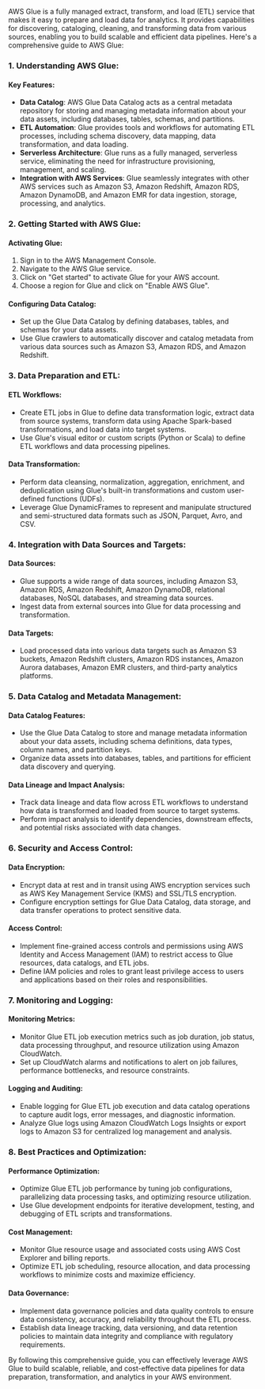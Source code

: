 AWS Glue is a fully managed extract, transform, and load (ETL) service that makes it easy to prepare and load data for analytics. It provides capabilities for discovering, cataloging, cleaning, and transforming data from various sources, enabling you to build scalable and efficient data pipelines. Here's a comprehensive guide to AWS Glue:

### 1. Understanding AWS Glue:

#### Key Features:
- **Data Catalog**: AWS Glue Data Catalog acts as a central metadata repository for storing and managing metadata information about your data assets, including databases, tables, schemas, and partitions.
- **ETL Automation**: Glue provides tools and workflows for automating ETL processes, including schema discovery, data mapping, data transformation, and data loading.
- **Serverless Architecture**: Glue runs as a fully managed, serverless service, eliminating the need for infrastructure provisioning, management, and scaling.
- **Integration with AWS Services**: Glue seamlessly integrates with other AWS services such as Amazon S3, Amazon Redshift, Amazon RDS, Amazon DynamoDB, and Amazon EMR for data ingestion, storage, processing, and analytics.

### 2. Getting Started with AWS Glue:

#### Activating Glue:
1. Sign in to the AWS Management Console.
2. Navigate to the AWS Glue service.
3. Click on "Get started" to activate Glue for your AWS account.
4. Choose a region for Glue and click on "Enable AWS Glue".

#### Configuring Data Catalog:
- Set up the Glue Data Catalog by defining databases, tables, and schemas for your data assets.
- Use Glue crawlers to automatically discover and catalog metadata from various data sources such as Amazon S3, Amazon RDS, and Amazon Redshift.

### 3. Data Preparation and ETL:

#### ETL Workflows:
- Create ETL jobs in Glue to define data transformation logic, extract data from source systems, transform data using Apache Spark-based transformations, and load data into target systems.
- Use Glue's visual editor or custom scripts (Python or Scala) to define ETL workflows and data processing pipelines.

#### Data Transformation:
- Perform data cleansing, normalization, aggregation, enrichment, and deduplication using Glue's built-in transformations and custom user-defined functions (UDFs).
- Leverage Glue DynamicFrames to represent and manipulate structured and semi-structured data formats such as JSON, Parquet, Avro, and CSV.

### 4. Integration with Data Sources and Targets:

#### Data Sources:
- Glue supports a wide range of data sources, including Amazon S3, Amazon RDS, Amazon Redshift, Amazon DynamoDB, relational databases, NoSQL databases, and streaming data sources.
- Ingest data from external sources into Glue for data processing and transformation.

#### Data Targets:
- Load processed data into various data targets such as Amazon S3 buckets, Amazon Redshift clusters, Amazon RDS instances, Amazon Aurora databases, Amazon EMR clusters, and third-party analytics platforms.

### 5. Data Catalog and Metadata Management:

#### Data Catalog Features:
- Use the Glue Data Catalog to store and manage metadata information about your data assets, including schema definitions, data types, column names, and partition keys.
- Organize data assets into databases, tables, and partitions for efficient data discovery and querying.

#### Data Lineage and Impact Analysis:
- Track data lineage and data flow across ETL workflows to understand how data is transformed and loaded from source to target systems.
- Perform impact analysis to identify dependencies, downstream effects, and potential risks associated with data changes.

### 6. Security and Access Control:

#### Data Encryption:
- Encrypt data at rest and in transit using AWS encryption services such as AWS Key Management Service (KMS) and SSL/TLS encryption.
- Configure encryption settings for Glue Data Catalog, data storage, and data transfer operations to protect sensitive data.

#### Access Control:
- Implement fine-grained access controls and permissions using AWS Identity and Access Management (IAM) to restrict access to Glue resources, data catalogs, and ETL jobs.
- Define IAM policies and roles to grant least privilege access to users and applications based on their roles and responsibilities.

### 7. Monitoring and Logging:

#### Monitoring Metrics:
- Monitor Glue ETL job execution metrics such as job duration, job status, data processing throughput, and resource utilization using Amazon CloudWatch.
- Set up CloudWatch alarms and notifications to alert on job failures, performance bottlenecks, and resource constraints.

#### Logging and Auditing:
- Enable logging for Glue ETL job execution and data catalog operations to capture audit logs, error messages, and diagnostic information.
- Analyze Glue logs using Amazon CloudWatch Logs Insights or export logs to Amazon S3 for centralized log management and analysis.

### 8. Best Practices and Optimization:

#### Performance Optimization:
- Optimize Glue ETL job performance by tuning job configurations, parallelizing data processing tasks, and optimizing resource utilization.
- Use Glue development endpoints for iterative development, testing, and debugging of ETL scripts and transformations.

#### Cost Management:
- Monitor Glue resource usage and associated costs using AWS Cost Explorer and billing reports.
- Optimize ETL job scheduling, resource allocation, and data processing workflows to minimize costs and maximize efficiency.

#### Data Governance:
- Implement data governance policies and data quality controls to ensure data consistency, accuracy, and reliability throughout the ETL process.
- Establish data lineage tracking, data versioning, and data retention policies to maintain data integrity and compliance with regulatory requirements.

By following this comprehensive guide, you can effectively leverage AWS Glue to build scalable, reliable, and cost-effective data pipelines for data preparation, transformation, and analytics in your AWS environment.